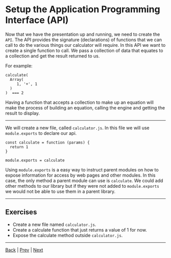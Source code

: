 # Setup the Application Programming Interface (API) #

Now that we have the presentation up and running, we need to create the `API`. The API provides the signature  (declarations) of functions that we can call to do the various things our calculator will require. In this API we want to create a single function to call. We pass a collection of data that equates to a collection and get the result returned to us.

For example:

```
calculate(
  Array(
     1, '+', 1
  )
)  === 2
```

Having a function that accepts a collection to make up an equation will make the process of building an equation, calling the engine and getting the result to display.

---

We will create a new file, called `calculator.js`.
In this file we will use `module.exports` to declare our api.

```
const calculate = function (params) {
  return 1
}

module.exports = calculate
```

Using `module.exports` is a easy way to instruct parent modules on how to expose information for access by web pages and other modules. In this case, the only method a parent module can use is `calculate`.
We could add other methods to our library but if they were not added to `module.exports` we would not be able to use them in a parent library.

---

## Exercises ##

* Create a new file named `calculator.js`.
* Create a calculate function that just returns a value of 1 for now.
* Expose the calculate method outside `calculator.js`.

---

[Back](.) | [Prev](1) | [Next](3)
